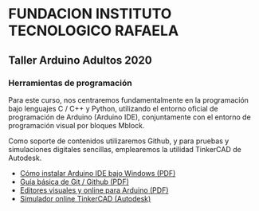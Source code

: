 <h1><b>FUNDACION INSTITUTO TECNOLOGICO RAFAELA</b></h1>
<h2><b>Taller Arduino Adultos 2020</b></h2>

<h3>Herramientas de programación</h3>

Para este curso, nos centraremos fundamentalmente en la programación bajo lenguajes C / C++ y Python, utilizando el entorno oficial de programación de Arduino (Arduino IDE), conjuntamente con el entorno de programación visual por bloques Mblock.

Como soporte de contenidos utilizaremos Github, y para pruebas y simulaciones digitales sencillas, emplearemos la utilidad TinkerCAD de Autodesk.

<ul>
	<li>
		<a href="/herramientas/arduino_ide_win.pdf">Cómo instalar Arduino IDE bajo Windows (PDF)</a>
	</li>
	<li>
		<a href="/herramientas/git_github.pdf">Guía básica de Git / Github (PDF)</a>
	</li>
	<li>
		<a href="/herramientas/editores_online_visual.pdf">Editores visuales y online para Arduino (PDF)</a>
	</li>
	<li>
		<a href="https://tinkercad.com/dashboard" target="_blank" rel="noopener">Simulador online TinkerCAD (Autodesk)</a>
	</li>
</ul>
